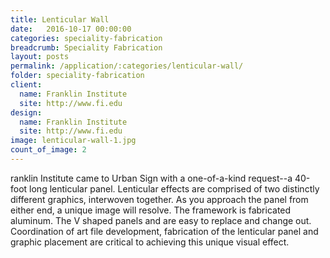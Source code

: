 ```yaml
---
title: Lenticular Wall
date:   2016-10-17 00:00:00
categories: speciality-fabrication
breadcrumb: Speciality Fabrication
layout: posts
permalink: /application/:categories/lenticular-wall/
folder: speciality-fabrication
client:
  name: Franklin Institute
  site: http://www.fi.edu
design: 
  name: Franklin Institute
  site: http://www.fi.edu
image: lenticular-wall-1.jpg
count_of_image: 2
---
```

<div class="col-xs-12 col-sm-12 col-md-12 col-lg-12">
  <p class="application-item__content application-item__content--top">
    ranklin Institute came to Urban Sign with a one-of-a-kind request--a 40-foot long lenticular panel. Lenticular effects are comprised of two distinctly different graphics, interwoven together. As you approach the panel from either end, a unique image will resolve.  The framework is fabricated aluminum.  The V shaped panels and are easy to replace and change out. Coordination of art file development, fabrication of the lenticular panel and graphic placement are critical to achieving this unique visual effect. 
  </p>
  <div class="fotorama application-item__slider" data-nav="thumbs" data-thumbheight="109" border-width="3">
    <a {{ href | img : "fotorama/lenticular-wall-1.jpg" }}></a>
    <a {{ href | img : "fotorama/lenticular-wall-2.jpg" }}></a>
  </div>
  <div class="visible-xs application-item__icon-slider">
      <i class="icon-swipe"></i>
    </div>
</div>
